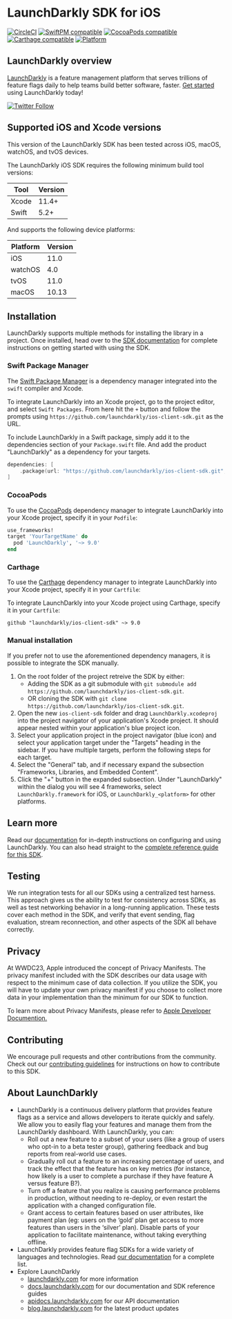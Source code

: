 LaunchDarkly SDK for iOS
========================

[![CircleCI](https://circleci.com/gh/launchdarkly/ios-client-sdk/tree/v6.svg?style=shield)](https://circleci.com/gh/launchdarkly/ios-client-sdk)
[![SwiftPM compatible](https://img.shields.io/badge/SwiftPM-compatible-4BC51D.svg?style=flat)](https://swift.org/package-manager/)
[![CocoaPods compatible](https://img.shields.io/cocoapods/v/LaunchDarkly.svg)](https://cocoapods.org/pods/LaunchDarkly)
[![Carthage compatible](https://img.shields.io/badge/Carthage-compatible-4BC51D.svg?style=flat)](https://github.com/Carthage/Carthage)
[![Platform](https://img.shields.io/cocoapods/p/LaunchDarkly.svg?style=flat)](https://docs.launchdarkly.com/sdk/client-side/ios)

LaunchDarkly overview
-------------------------
[LaunchDarkly](https://www.launchdarkly.com) is a feature management platform that serves trillions of feature flags daily to help teams build better software, faster. [Get started](https://docs.launchdarkly.com/home/getting-started) using LaunchDarkly today!

[![Twitter Follow](https://img.shields.io/twitter/follow/launchdarkly.svg?style=social&label=Follow&maxAge=2592000)](https://twitter.com/intent/follow?screen_name=launchdarkly)

Supported iOS and Xcode versions
-------------------------

This version of the LaunchDarkly SDK has been tested across iOS, macOS, watchOS, and tvOS devices.

The LaunchDarkly iOS SDK requires the following minimum build tool versions:

| Tool  | Version |
| ----- | ------- |
| Xcode | 11.4+   |
| Swift | 5.2+    |

And supports the following device platforms:

| Platform | Version |
| -------- | ------- |
| iOS      | 11.0    |
| watchOS  | 4.0     |
| tvOS     | 11.0    |
| macOS    | 10.13   |

Installation
-----------

LaunchDarkly supports multiple methods for installing the library in a project. Once installed, head over to the [SDK documentation](https://docs.launchdarkly.com/sdk/client-side/ios#getting-started) for complete instructions on getting started with using the SDK.

### Swift Package Manager

The [Swift Package Manager](https://swift.org/package-manager/) is a dependency manager integrated into the `swift` compiler and Xcode.

To integrate LaunchDarkly into an Xcode project, go to the project editor, and select `Swift Packages`. From here hit the `+` button and follow the prompts using  `https://github.com/launchdarkly/ios-client-sdk.git` as the URL.

To include LaunchDarkly in a Swift package, simply add it to the dependencies section of your `Package.swift` file. And add the product "LaunchDarkly" as a dependency for your targets.

```swift
dependencies: [
    .package(url: "https://github.com/launchdarkly/ios-client-sdk.git", .upToNextMinor(from: "9.0.0"))
]
```

### CocoaPods

To use the [CocoaPods](https://cocoapods.org) dependency manager to integrate LaunchDarkly into your Xcode project, specify it in your `Podfile`:

```ruby
use_frameworks!
target 'YourTargetName' do
  pod 'LaunchDarkly', '~> 9.0'
end
```

### Carthage

To use the [Carthage](https://github.com/Carthage/Carthage) dependency manager to integrate LaunchDarkly into your Xcode project, specify it in your `Cartfile`:

To integrate LaunchDarkly into your Xcode project using Carthage, specify it in your `Cartfile`:

```ogdl
github "launchdarkly/ios-client-sdk" ~> 9.0
```

### Manual installation

If you prefer not to use the aforementioned dependency managers, it is possible to integrate the SDK manually.

1. On the root folder of the project retreive the SDK by either:
    * Adding the SDK as a git submodule with `git submodule add https://github.com/launchdarkly/ios-client-sdk.git`.
    * OR cloning the SDK with `git clone https://github.com/launchdarkly/ios-client-sdk.git`.
2. Open the new `ios-client-sdk` folder and drag `LaunchDarkly.xcodeproj` into the project navigator of your application's Xcode project. It should appear nested within your application's blue project icon.
3. Select your application project in the project navigator (blue icon) and select your application target under the "Targets" heading in the sidebar. If you have multiple targets, perform the following steps for each target.
4. Select the "General" tab, and if necessary expand the subsection "Frameworks, Libraries, and Embedded Content".
5. Click the "+" button in the expanded subsection. Under "LaunchDarkly" within the dialog you will see 4 frameworks, select `LaunchDarkly.framework` for iOS, or `LaunchDarkly_<platform>` for other platforms.

Learn more
-----------

Read our [documentation](https://docs.launchdarkly.com) for in-depth instructions on configuring and using LaunchDarkly. You can also head straight to the [complete reference guide for this SDK](https://docs.launchdarkly.com/sdk/client-side/ios).

Testing
-------

We run integration tests for all our SDKs using a centralized test harness. This approach gives us the ability to test for consistency across SDKs, as well as test networking behavior in a long-running application. These tests cover each method in the SDK, and verify that event sending, flag evaluation, stream reconnection, and other aspects of the SDK all behave correctly.

Privacy
-------

At WWDC23, Apple introduced the concept of Privacy Manifests. The privacy manifest included with the SDK describes our data usage with respect to the minimum case of data collection. If you utilize the SDK, you will have to update your own privacy manifest if you choose to collect more data in your implementation than the minimum for our SDK to function.

To learn more about Privacy Manifests, please refer to [Apple Developer Documention.](https://developer.apple.com/documentation/bundleresources/privacy_manifest_files/describing_data_use_in_privacy_manifests)

Contributing
------------

We encourage pull requests and other contributions from the community. Check out our [contributing guidelines](CONTRIBUTING.md) for instructions on how to contribute to this SDK.

About LaunchDarkly
-----------

* LaunchDarkly is a continuous delivery platform that provides feature flags as a service and allows developers to iterate quickly and safely. We allow you to easily flag your features and manage them from the LaunchDarkly dashboard.  With LaunchDarkly, you can:
    * Roll out a new feature to a subset of your users (like a group of users who opt-in to a beta tester group), gathering feedback and bug reports from real-world use cases.
    * Gradually roll out a feature to an increasing percentage of users, and track the effect that the feature has on key metrics (for instance, how likely is a user to complete a purchase if they have feature A versus feature B?).
    * Turn off a feature that you realize is causing performance problems in production, without needing to re-deploy, or even restart the application with a changed configuration file.
    * Grant access to certain features based on user attributes, like payment plan (eg: users on the ‘gold’ plan get access to more features than users in the ‘silver’ plan). Disable parts of your application to facilitate maintenance, without taking everything offline.
* LaunchDarkly provides feature flag SDKs for a wide variety of languages and technologies. Read [our documentation](https://docs.launchdarkly.com/sdk) for a complete list.
* Explore LaunchDarkly
    * [launchdarkly.com](https://www.launchdarkly.com/ "LaunchDarkly Main Website") for more information
    * [docs.launchdarkly.com](https://docs.launchdarkly.com/  "LaunchDarkly Documentation") for our documentation and SDK reference guides
    * [apidocs.launchdarkly.com](https://apidocs.launchdarkly.com/  "LaunchDarkly API Documentation") for our API documentation
    * [blog.launchdarkly.com](https://blog.launchdarkly.com/  "LaunchDarkly Blog Documentation") for the latest product updates
